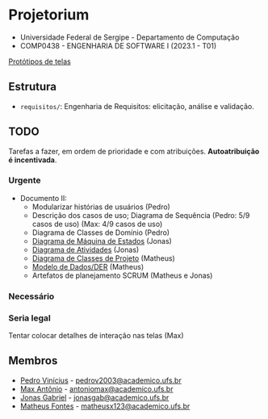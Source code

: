 # Projetorium

* Universidade Federal de Sergipe - Departamento de Computação
* COMP0438 - ENGENHARIA DE SOFTWARE I (2023.1 - T01)

[Protótipos de telas](https://www.figma.com/files/team/1262194734143804841/shardpegasus17's-team?fuid=1262194729814672455)

## Estrutura

* `requisitos/`: Engenharia de Requisitos: elicitação, análise e validação.

## TODO

Tarefas a fazer, em ordem de prioridade e com atribuições. **Autoatribuição é
incentivada**.

### Urgente

* Documento II:
  * Modularizar histórias de usuários (Pedro)
  * Descrição dos casos de uso; Diagrama de Sequência (Pedro: 5/9 casos de uso)
    (Max: 4/9 casos de uso)
  * Diagrama de Classes de Domínio (Pedro)
  * [Diagrama de Máquina de Estados](https://plantuml.com/state-diagram) (Jonas)
  * [Diagrama de Atividades](https://plantuml.com/activity-diagram-beta) (Jonas)
  * [Diagrama de Classes de Projeto](https://plantuml.com/class-diagram) (Matheus)
  * [Modelo de Dados/DER](https://plantuml.com/ie-diagram) (Matheus)
  * Artefatos de planejamento SCRUM (Matheus e Jonas)

### Necessário

### Seria legal

Tentar colocar detalhes de interação nas telas (Max)

## Membros

* [Pedro Vinícius](https://github.com/Pedro-V) - [pedrov2003@academico.ufs.br](mailto:pedrov2003@acadeimoc.ufs.br)
* [Max Antônio](https://github.com/Max-Antonio) - [antoniomax@academico.ufs.br](mailto:antoniomax@academico.ufs.br)
* [Jonas Gabriel](https://github.com/jonasgabrieel) - [jonasgab@academico.ufs.br](mailto:jonasgab@academico.ufs.br)
* [Matheus Fontes](https://github.com/Ultedad) - [matheusx123@academico.ufs.br](mailto:matheusx123@academico.ufs.br)
